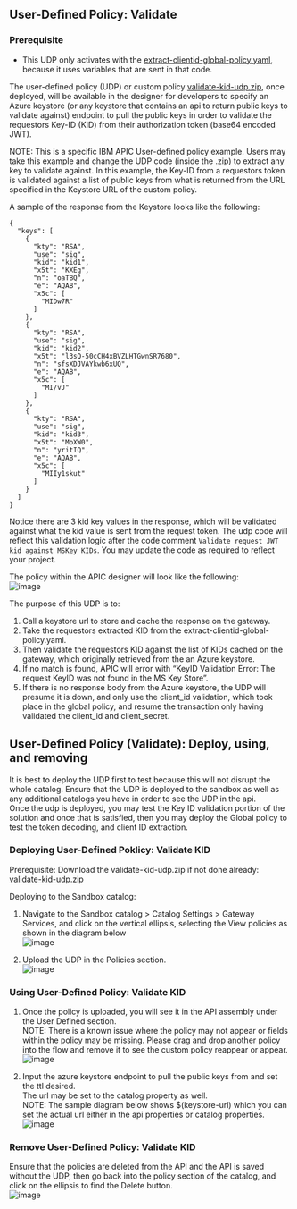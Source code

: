 ## User-Defined Policy: Validate

### Prerequisite
- This UDP only activates with the [extract-clientid-global-policy.yaml](https://github.com/ibmArtifacts/GlobalPolicy_and_UDP/blob/main/extract-clientid-global-policy.yaml), because it uses variables that are sent in that code.

The user-defined policy (UDP) or custom policy [validate-kid-udp.zip](https://github.com/ibmArtifacts/GlobalPolicy_and_UDP/blob/main/validate-kid-udp.zip), once deployed, will be available in the designer for developers to specify an Azure keystore (or any keystore that contains an api to return public keys to validate against) endpoint to pull the public keys in order to validate the requestors Key-ID (KID) from their authorization token (base64 encoded JWT).  

NOTE: This is a specific IBM APIC User-defined policy example. Users may take this example and change the UDP code (inside the .zip) to extract any key to validate against. In this example, the Key-ID from a requestors token is validated against a list of public keys from what is returned from the URL specified in the Keystore URL of the custom policy.  

A sample of the response from the Keystore looks like the following:  
```
{
  "keys": [
    {
      "kty": "RSA",
      "use": "sig",
      "kid": "kid1",
      "x5t": "KXEg",
      "n": "oaTBQ",
      "e": "AQAB",
      "x5c": [
        "MIDw7R"
      ]
    },
    {
      "kty": "RSA",
      "use": "sig",
      "kid": "kid2",
      "x5t": "l3sQ-50cCH4xBVZLHTGwnSR7680",
      "n": "sfsXDJVAYkwb6xUQ",
      "e": "AQAB",
      "x5c": [
        "MI/vJ"
      ]
    },
    {
      "kty": "RSA",
      "use": "sig",
      "kid": "kid3",
      "x5t": "MoXW0",
      "n": "yritIQ",
      "e": "AQAB",
      "x5c": [
        "MIIy1skut"
      ]
    }
  ]
}
```  
Notice there are 3 kid key values in the response, which will be validated against what the kid value is sent from the request token. The udp code will reflect this validation logic after the code comment ``` Validate request JWT kid against MSKey KIDs ```. You may update the code as required to reflect your project.  

The policy within the APIC designer will look like the following:  
![image](https://user-images.githubusercontent.com/66093865/147147519-8daf4341-43f3-48bf-b253-2d764935816f.png)  

The purpose of this UDP is to:  
1.	Call a keystore url to store and cache the response on the gateway.  
2.	Take the requestors extracted KID from the extract-clientid-global-policy.yaml.  
3.	Then validate the requestors KID against the list of KIDs cached on the gateway, which originally retrieved from the an Azure keystore.  
4.	If no match is found, APIC will error with “KeyID Validation Error: The request KeyID was not found in the MS Key Store”.  
5.	If there is no response body from the Azure keystore, the UDP will presume it is down, and only use the client_id validation, which took place in the global policy, and resume the transaction only having validated the client_id and client_secret.  

## User-Defined Policy (Validate): Deploy, using, and removing  
It is best to deploy the UDP first to test because this will not disrupt the whole catalog. Ensure that the UDP is deployed to the sandbox as well as any additional catalogs you have in order to see the UDP in the api.  
Once the udp is deployed, you may test the Key ID validation portion of the solution and once that is satisfied, then you may deploy the Global policy to test the token decoding, and client ID extraction.  

### Deploying User-Defined Poklicy: Validate KID
Prerequisite:
Download the validate-kid-udp.zip if not done already: [validate-kid-udp.zip](https://github.com/ibmArtifacts/GlobalPolicy_and_UDP/blob/main/validate-kid-udp.zip)  

Deploying to the Sandbox catalog:
1.	Navigate to the Sandbox catalog > Catalog Settings > Gateway Services, and click on the vertical ellipsis, selecting the View policies as shown in the diagram below  
![image](https://user-images.githubusercontent.com/66093865/147493985-cc16bca5-46ad-4635-9734-c991a1a9cb35.png)  

2.	Upload the UDP in the Policies section.  
![image](https://user-images.githubusercontent.com/66093865/147493988-e9280c15-c5db-4198-9afe-ad8320c8711e.png)  

###	Using User-Defined Policy: Validate KID  
1.	Once the policy is uploaded, you will see it in the API assembly under the User Defined section.  
NOTE: There is a known issue where the policy may not appear or fields within the policy may be missing. Please drag and drop another policy into the flow and remove it to see the custom policy reappear or appear.  
![image](https://user-images.githubusercontent.com/66093865/147494087-89578f52-fb5e-40ec-931f-9b4bdaf6f352.png)  

2.	Input the azure keystore endpoint to pull the public keys from and set the ttl desired.  
The url may be set to the catalog property as well.  
NOTE: The sample diagram below shows $(keystore-url) which you can set the actual url either in the api properties or catalog properties.  
![image](https://user-images.githubusercontent.com/66093865/147494118-8ccb21a7-ce06-409b-aadb-979ebf46d390.png)  

###	Remove User-Defined Policy: Validate KID
Ensure that the policies are deleted from the API and the API is saved without the UDP, then go back into the policy section of the catalog, and click on the ellipsis to find the Delete button.  
![image](https://user-images.githubusercontent.com/66093865/147494166-f0f81751-8f60-46d6-b83b-1d7eb946d4dc.png)  





